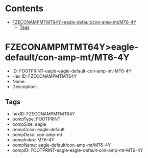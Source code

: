 



Contents
========

* [FZECONAMPMTMT64Y>eagle-default/con-amp-mt/MT6-4Y](#fzeconampmtmt64yeagle-defaultcon-amp-mtmt6-4y)
	* [Tags](#tags)

# FZECONAMPMTMT64Y>eagle-default/con-amp-mt/MT6-4Y

- ID: FOOTPRINT-eagle-eagle-default-con-amp-mt-MT6-4Y
- Hex ID: FZECONAMPMTMT64Y
- Name: 
- Description: 

## Tags

- hexID: FZECONAMPMTMT64Y
- oompType: FOOTPRINT
- oompSize: eagle
- oompColor: eagle-default
- oompDesc: con-amp-mt
- oompIndex: MT6-4Y
- oompName: eagle-default/con-amp-mt/MT6-4Y
- oompID: FOOTPRINT-eagle-eagle-default-con-amp-mt-MT6-4Y
